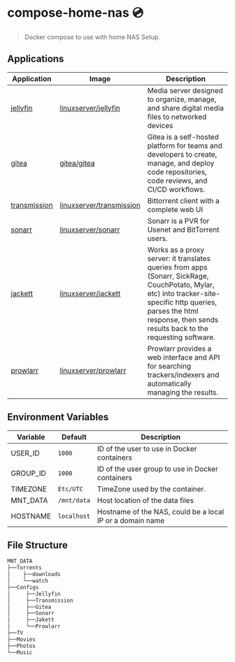 # compose-home-nas 💿

> Docker compose to use with home NAS Setup.

## Applications

|Application|Image|Description|
|-----------|-----|-----------|
| [jellyfin](https://jellyfin.org/)         | [linuxserver/jellyfin](https://hub.docker.com/r/linuxserver/jellyfin) |Media server designed to organize, manage, and share digital media files to networked devices |
| [gitea](https://about.gitea.com/)         | [gitea/gitea](https://hub.docker.com/r/gitea/gitea)                   | Gitea is a self-hosted platform for teams and developers to create, manage, and deploy code repositories, code reviews, and CI/CD workflows. |
| [transmission](https://transmissionbt.com)| [linuxserver/transmission](https://hub.docker.com/r/linuxserver/transmission)| Bittorrent client with a complete web UI |
| [sonarr](https://sonarr.tv/)| [linuxserver/sonarr](https://hub.docker.com/r/linuxserver/sonarr)|Sonarr is a PVR for Usenet and BitTorrent users.|
| [jackett](https://github.com/Jackett/Jackett)|[linuxserver/jackett](https://hub.docker.com/r/linuxserver/jackett)| Works as a proxy server: it translates queries from apps (Sonarr, SickRage, CouchPotato, Mylar, etc) into tracker-site-specific http queries, parses the html response, then sends results back to the requesting software.  |
| [prowlarr](https://prowlarr.com/)|[linuxserver/prowlarr](https://hub.docker.com/r/linuxserver/prowlarr)| Prowlarr provides a web interface and API for searching trackers/indexers and automatically managing the results.|

## Environment Variables

|Variable|Default|Description|
|--------|-------|-----------|
|USER_ID        | `1000`        | ID of the user to use in Docker containers |
|GROUP_ID       | `1000`        | ID of the user group to use in Docker containers |
|TIMEZONE       | `Etc/UTC`     | TimeZone used by the container. |
|MNT_DATA       | `/mnt/data`   | Host location of the data files |
|HOSTNAME       | `localhost`   | Hostname of the NAS, could be a local IP or a domain name |

## File Structure

```txt
MNT_DATA
├──Torrents
│    ├──downloads
│    └──watch
├──Configs
│     ├──Jellyfin
│     ├──Transmission
│     ├──Gitea
│     ├──Sonarr
│     ├──Jakett
│     └──Prowlarr
├──TV
├──Movies
├──Photos
└──Music
```
